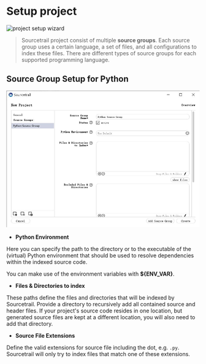 # Setup project
![project setup wizard](https://www.sourcetrail.com/documentation/img/project_setup_wizard_start.png)

> Sourcetrail project consist of multiple **source groups**. Each source group uses a certain language, a set of files, and all configurations to index these files. There are different types of source groups for each supported programming language.

## Source Group Setup for Python
![python source group](../photos/pythonSourceGroup.jpg)

+ **Python Environment**

Here you can specify the path to the directory or to the executable of the (virtual) Python environment that should be used to resolve dependencies within the indexed source code.

You can make use of the environment variables with **${ENV_VAR}**.

+ **Files & Directories to index**

These paths define the files and directories that will be indexed by Sourcetrail. Provide a directory to recursively add all contained source and header files. If your project's source code resides in one location, but generated source files are kept at a different location, you will also need to add that directory.

+ **Source File Extensions**

Define the valid extensions for source file including the dot, e.g. `.py`. Sourcetrail will only try to index files that match one of these extensions.


